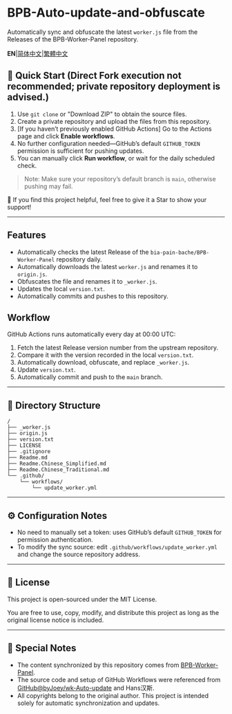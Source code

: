 # BPB-Auto-update-and-obfuscate

Automatically sync and obfuscate the latest `worker.js` file from the Releases of the BPB-Worker-Panel repository.

**EN**|[简体中文](Readme.Chinese_Simplified.md)|[繁體中文](Readme.Chinese_Traditional.md)

## 🚀 Quick Start (Direct Fork execution not recommended; private repository deployment is advised.)

1. Use `git clone` or "Download ZIP" to obtain the source files.
2. Create a private repository and upload the files from this repository.
3. [If you haven’t previously enabled GitHub Actions] Go to the Actions page and click **Enable workflows**.
4. No further configuration needed—GitHub’s default `GITHUB_TOKEN` permission is sufficient for pushing updates.
5. You can manually click **Run workflow**, or wait for the daily scheduled check.

> Note: Make sure your repository’s default branch is `main`, otherwise pushing may fail.

🌟 If you find this project helpful, feel free to give it a Star to show your support!

---

## Features

- Automatically checks the latest Release of the `bia-pain-bache/BPB-Worker-Panel` repository daily.
- Automatically downloads the latest `worker.js` and renames it to `origin.js`.
- Obfuscates the file and renames it to `_worker.js`.
- Updates the local `version.txt`.
- Automatically commits and pushes to this repository.

## Workflow

GitHub Actions runs automatically every day at 00:00 UTC:

1. Fetch the latest Release version number from the upstream repository.
2. Compare it with the version recorded in the local `version.txt`.
3. Automatically download, obfuscate, and replace `_worker.js`.
4. Update `version.txt`.
5. Automatically commit and push to the `main` branch.

---

## 📂 Directory Structure

```
/
├── _worker.js   
├── origin.js         
├── version.txt        
├── LICENSE            
├── .gitignore         
├── Readme.md
├── Readme.Chinese_Simplified.md
├── Readme.Chinese_Traditional.md
└── .github/
    └── workflows/
        └── update_worker.yml
```

---

## ⚙️ Configuration Notes

- No need to manually set a token: uses GitHub’s default `GITHUB_TOKEN` for permission authentication.
- To modify the sync source: edit `.github/workflows/update_worker.yml` and change the source repository address.

---

## 📜 License

This project is open-sourced under the MIT License.

You are free to use, copy, modify, and distribute this project as long as the original license notice is included.

---

## 📢 Special Notes

- The content synchronized by this repository comes from [BPB-Worker-Panel](https://github.com/bia-pain-bache/BPB-Worker-Panel).
- The source code and setup of GitHub Workflows were referenced from [GitHub@byJoey/wk-Auto-update](https://github.com/byJoey/wk-Auto-update) and Hans汉斯.
- All copyrights belong to the original author. 
  This project is intended solely for automatic synchronization and updates.
